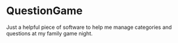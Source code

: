 # QuestionGame
Just a helpful piece of software to help me manage categories and questions at my family game night.
